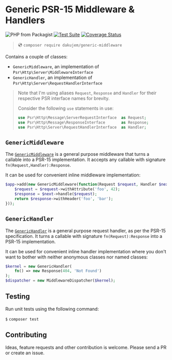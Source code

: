 # Generic PSR-15 Middleware & Handlers

![PHP from Packagist](https://img.shields.io/packagist/php-v/dakujem/generic-middleware)
[![Test Suite](https://github.com/dakujem/generic-middleware/actions/workflows/php-test.yml/badge.svg)](https://github.com/dakujem/generic-middleware/actions/workflows/php-test.yml)
[![Coverage Status](https://coveralls.io/repos/github/dakujem/generic-middleware/badge.svg?branch=main)](https://coveralls.io/github/dakujem/generic-middleware?branch=main)

> 💿 `composer require dakujem/generic-middleware`

Contains a couple of classes:
- `GenericMiddleware`, an implementation of `Psr\Http\Server\MiddlewareInterface` 
- `GenericHandler`, an implementation of `Psr\Http\Server\RequestHandlerInterface` 

>
> Note that I'm using aliases `Request`, `Response` and `Handler` for their respective PSR interface names for brevity.
>
> Consider the following `use` statements in use:
> ```php
> use Psr\Http\Message\ServerRequestInterface  as Request;
> use Psr\Http\Message\ResponseInterface       as Response;
> use Psr\Http\Server\RequestHandlerInterface  as Handler;
> ```
>


## `GenericMiddleware`

The [`GenericMiddleware`] is a general purpose middleware that turns a callable into a PSR-15 implementation.
It accepts any callable with signature `fn(Request,Handler):Response`.

It can be used for convenient inline middleware implementation:
```php
$app->add(new GenericMiddleware(function(Request $request, Handler $next): Response {
    $request = $request->withAttribute('foo', 42);
    $response = $next->handle($request);
    return $response->withHeader('foo', 'bar');
}));
```


## `GenericHandler`

The [`GenericHandler`] is a general purpose request handler, as per the PSR-15 specification.
It turns a callable with signature `fn(Request):Response` into a PSR-15 implementation.

It can be used for convenient inline handler implementation
where you don't want to bother with neither anonymous classes nor named classes:
```php
$kernel = new GenericHandler(
    fn() => new Response(404, 'Not Found')
);
$dispatcher = new MiddlewareDispatcher($kernel);
```


## Testing

Run unit tests using the following command:

`$` `composer test`


## Contributing

Ideas, feature requests and other contribution is welcome.
Please send a PR or create an issue.





[`GenericMiddleware`]: src/GenericMiddleware.php
[`GenericHandler`]: src/GenericHandler.php

